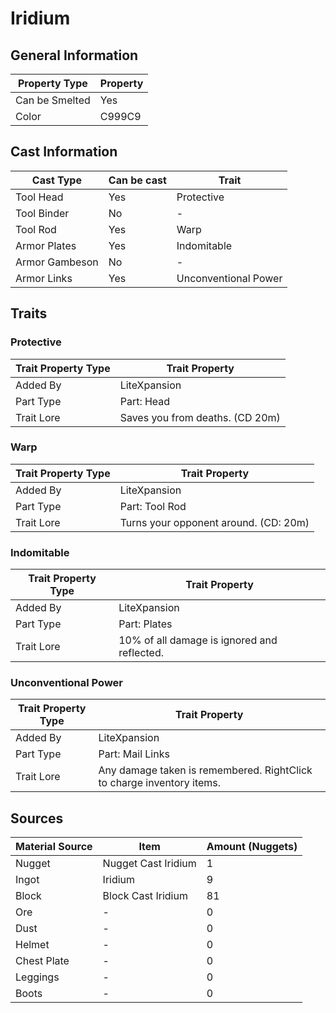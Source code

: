 # Iridium

## General Information

| Property Type  | Property |
| -------------- | -------- |
| Can be Smelted | Yes      |
| Color          | C999C9   |

## Cast Information

| Cast Type      | Can be cast | Trait                |
| -------------- | ----------- | -------------------- |
| Tool Head      | Yes         | Protective           |
| Tool Binder    | No          | -                    |
| Tool Rod       | Yes         | Warp                 |
| Armor Plates   | Yes         | Indomitable          |
| Armor Gambeson | No          | -                    |
| Armor Links    | Yes         | Unconventional Power |

## Traits

### Protective

| Trait Property Type | Trait Property                  |
| ------------------- | ------------------------------- |
| Added By            | LiteXpansion                    |
| Part Type           | Part: Head                      |
| Trait Lore          | Saves you from deaths. (CD 20m) |

### Warp

| Trait Property Type | Trait Property                        |
| ------------------- | ------------------------------------- |
| Added By            | LiteXpansion                          |
| Part Type           | Part: Tool Rod                        |
| Trait Lore          | Turns your opponent around. (CD: 20m) |

### Indomitable

| Trait Property Type | Trait Property                              |
| ------------------- | ------------------------------------------- |
| Added By            | LiteXpansion                                |
| Part Type           | Part: Plates                                |
| Trait Lore          | 10% of all damage is ignored and reflected. |

### Unconventional Power

| Trait Property Type | Trait Property                                                        |
| ------------------- | --------------------------------------------------------------------- |
| Added By            | LiteXpansion                                                          |
| Part Type           | Part: Mail Links                                                      |
| Trait Lore          | Any damage taken is remembered. RightClick to charge inventory items. |

## Sources

| Material Source | Item                | Amount (Nuggets) |
| --------------- | ------------------- | ---------------- |
| Nugget          | Nugget Cast Iridium | 1                |
| Ingot           | Iridium             | 9                |
| Block           | Block Cast Iridium  | 81               |
| Ore             | -                   | 0                |
| Dust            | -                   | 0                |
| Helmet          | -                   | 0                |
| Chest Plate     | -                   | 0                |
| Leggings        | -                   | 0                |
| Boots           | -                   | 0                |
